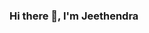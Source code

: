 ### Hi there 👋, I'm Jeethendra

<!--
**jeethendra2000/jeethendra2000** is a ✨ _special_ ✨ repository because its `README.md` (this file) appears on your GitHub profile.

Here are some ideas to get you started:

- 🔭 I’m currently working on Dynamics 365, Power Apps & Power Platform...
- 🌱 I’m currently learning .Net Framework, Azure Functions...
- 👯 I’m looking to collaborate on ...
- 🤔 I’m looking for help with ...
- 💬 Ask me about ...
- 📫 How to reach me: jeethendrajeethu8@gmail.com ...
- 😄 Pronouns: ...
- ⚡ Fun fact: ...
-->
